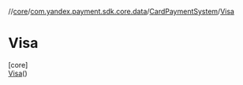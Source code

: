 //[core](../../../../index.md)/[com.yandex.payment.sdk.core.data](../../index.md)/[CardPaymentSystem](../index.md)/[Visa](index.md)

# Visa

[core]\
[Visa](index.md)()
